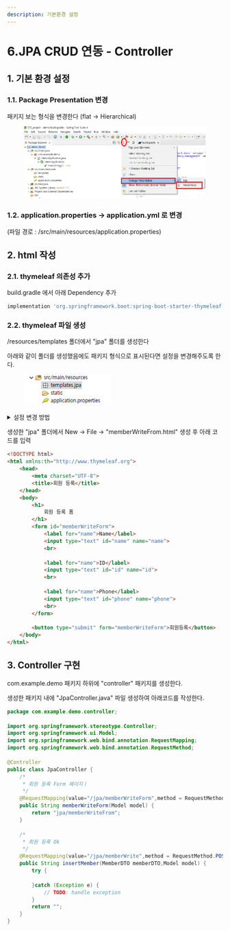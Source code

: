 ```yaml
---
description: 기본환경 설정
---
```


# 6.JPA CRUD 연동 - Controller

## 1. 기본 환경 설정

### 1.1. Package Presentation 변경

패키지 보는 형식을 변경한다 (flat -> Hierarchical)

<figure><img src="../.gitbook/assets/Package Presentation 변경 (1).png" alt=""><figcaption></figcaption></figure>

### 1.2. application.properties -> application.yml 로 변경

(파일 경로 : /src/main/resources/application.properties)



## 2. html 작성

### 2.1.  thymeleaf 의존성 추가

build.gradle 에서 아래 Dependency 추가

```gradle
implementation 'org.springframework.boot:spring-boot-starter-thymeleaf'
```

### 2.2. thymeleaf 파일 생성

/resources/templates 폴더에서 "jpa" 폴더를 생성한다

아래와 같이 폴더를 생성했음에도 패키지 형식으로 표시된다면 설정을 변경해주도록 한다.

<div align="left">

<figure><img src="../.gitbook/assets/image.png" alt=""><figcaption></figcaption></figure>

</div>

<details>

<summary>설정 변경 방법</summary>

1.  프로젝트 우클릭 > Properties > Java Bulid Path > Source 탭 \
    하단에  /src/main/resources - Excluded - Edit 클릭\


    <figure><img src="../.gitbook/assets/패턴지정1 (2).PNG" alt=""><figcaption></figcaption></figure>
2.  Exclusion patterns의 Add를 선택하고 \*\* 를 입력 후 적용\


    <figure><img src="../.gitbook/assets/패턴지정2 (4).PNG" alt=""><figcaption></figcaption></figure>
3. 적용 확인\
   ![](<../.gitbook/assets/image (10).png>)

</details>

생성한 "jpa" 폴더에서 New -> File -> "memberWriteFrom.html" 생성 후 아래 코드를 입력

```html
<!DOCTYPE html>
<html xmlns:th="http://www.thymeleaf.org">
	<head>
		<meta charset="UTF-8">
		<title>회원 등록</title>
	</head>
	<body>
		<h1>
			회원 등록 폼
		</h1>
		<form id="memberWriteForm">
			<label for="name">Name</label>
			<input type="text" id="name" name="name">
			<br>

			<label for="name">ID</label>
			<input type="text" id="id" name="id">
			<br>
			
			<label for="name">Phone</label>
			<input type="text" id="phone" name="phone">
			<br>			
		</form>
		
		<button type="submit" form="memberWriteForm">회원등록</button>
	</body>
</html>
```

## 3. Controller 구현

com.example.demo 패키지 하위에 "controller" 패키지를 생성한다.

생성한 패키지 내에 "JpaController.java" 파일 생성하여 아래코드를 작성한다.

```java
package com.example.demo.controller;

import org.springframework.stereotype.Controller;
import org.springframework.ui.Model;
import org.springframework.web.bind.annotation.RequestMapping;
import org.springframework.web.bind.annotation.RequestMethod;

@Controller
public class JpaController {
	/*
	 * 회원 등록 Form 페이지ㅣ
	 */
	@RequestMapping(value="/jpa/memberWriteForm",method = RequestMethod.GET)
	public String memberWriteForm(Model model) {
		return "jpa/memberWriteFrom";
	}
	
	/*
	 * 회원 등록 Ok
	 */
	@RequestMapping(value="/jpa/memberWrite",method = RequestMethod.POST)
	public String insertMember(MemberDTO memberDTO,Model model) {
		try {
			
		}catch (Exception e) {
			// TODO: handle exception
		}
		return "";
	}
}

```

